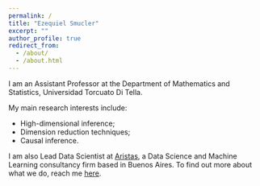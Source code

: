 ```yaml
---
permalink: /
title: "Ezequiel Smucler"
excerpt: ""
author_profile: true
redirect_from: 
  - /about/
  - /about.html
---
```


I am an Assistant Professor at the Department of Mathematics and Statistics, Universidad Torcuato Di Tella. 

My main research interests include:

- High-dimensional inference;
- Dimension reduction techniques;
- Causal inference.

I am also Lead Data Scientist at [Aristas](http://www.aristas.com.ar/index-en.html), a Data Science and Machine Learning consultancy firm based in Buenos Aires.
To find out more about what we do, reach me [here](mailto:e.smucler@aristas.com.ar).
